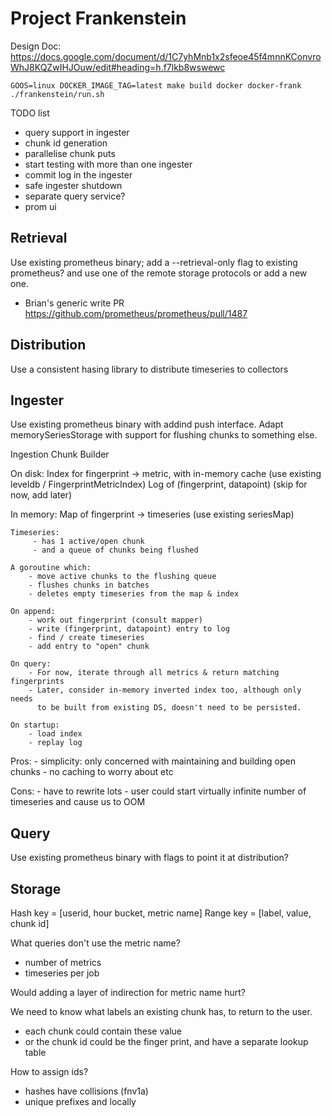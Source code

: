 # Project Frankenstein

Design Doc: https://docs.google.com/document/d/1C7yhMnb1x2sfeoe45f4mnnKConvroWhJ8KQZwIHJOuw/edit#heading=h.f7lkb8wswewc

    GOOS=linux DOCKER_IMAGE_TAG=latest make build docker docker-frank
    ./frankenstein/run.sh

TODO list
- query support in ingester
- chunk id generation
- parallelise chunk puts
- start testing with more than one ingester
- commit log in the ingester
- safe ingester shutdown
- separate query service?
- prom ui

## Retrieval

Use existing prometheus binary; add a --retrieval-only flag to existing prometheus?  and use one of the remote storage protocols or add a new one.

- Brian's generic write PR https://github.com/prometheus/prometheus/pull/1487

## Distribution

Use a consistent hasing library to distribute timeseries to collectors

## Ingester

Use existing prometheus binary with addind push interface. Adapt memorySeriesStorage with support for flushing chunks to something else.

Ingestion Chunk Builder

On disk:
    Index for fingerprint -> metric, with in-memory cache (use existing leveldb / FingerprintMetricIndex)
    Log of (fingerprint, datapoint) (skip for now, add later)

In memory:
    Map of fingerprint -> timeseries (use existing seriesMap)

    Timeseries:
         - has 1 active/open chunk
         - and a queue of chunks being flushed

    A goroutine which:
        - move active chunks to the flushing queue
        - flushes chunks in batches
        - deletes empty timeseries from the map & index

    On append:
        - work out fingerprint (consult mapper)
        - write (fingerprint, datapoint) entry to log
        - find / create timeseries
        - add entry to "open" chunk

    On query:
        - For now, iterate through all metrics & return matching fingerprints
        - Later, consider in-memory inverted index too, although only needs
          to be built from existing DS, doesn't need to be persisted.

    On startup:
        - load index
        - replay log

Pros:
    - simplicity: only concerned with maintaining and building open chunks
    - no caching to worry about etc

Cons:
    - have to rewrite lots
    - user could start virtually infinite number of timeseries and cause us to OOM

## Query

Use existing prometheus binary with flags to point it at distribution?

## Storage

Hash key = [userid, hour bucket, metric name]
Range key = [label, value, chunk id]

What queries don't use the metric name?
- number of metrics
- timeseries per job

Would adding a layer of indirection for metric name hurt?

We need to know what labels an existing chunk has, to return to the user.
- each chunk could contain these value
- or the chunk id could be the finger print, and have a separate lookup table

How to assign ids?
- hashes have collisions (fnv1a)
- unique prefixes and locally
